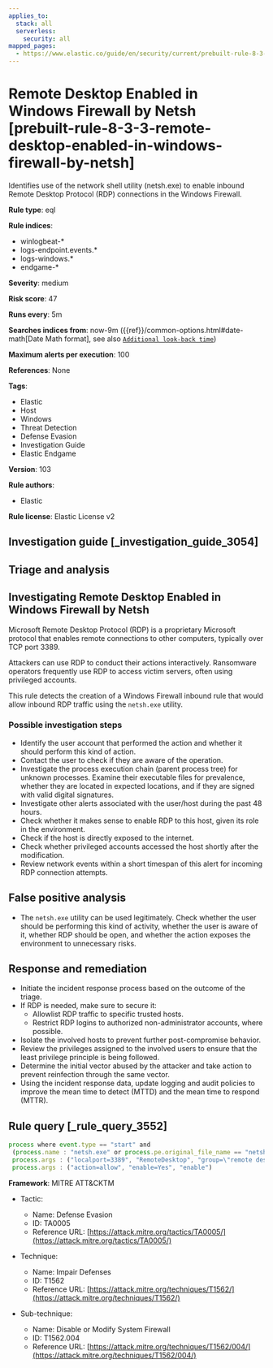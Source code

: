 ```yaml
---
applies_to:
  stack: all
  serverless:
    security: all
mapped_pages:
  - https://www.elastic.co/guide/en/security/current/prebuilt-rule-8-3-3-remote-desktop-enabled-in-windows-firewall-by-netsh.html
---
```


# Remote Desktop Enabled in Windows Firewall by Netsh [prebuilt-rule-8-3-3-remote-desktop-enabled-in-windows-firewall-by-netsh]

Identifies use of the network shell utility (netsh.exe) to enable inbound Remote Desktop Protocol (RDP) connections in the Windows Firewall.

**Rule type**: eql

**Rule indices**:

* winlogbeat-*
* logs-endpoint.events.*
* logs-windows.*
* endgame-*

**Severity**: medium

**Risk score**: 47

**Runs every**: 5m

**Searches indices from**: now-9m ({{ref}}/common-options.html#date-math[Date Math format], see also [`Additional look-back time`](docs-content://solutions/security/detect-and-alert/create-detection-rule.md#rule-schedule))

**Maximum alerts per execution**: 100

**References**: None

**Tags**:

* Elastic
* Host
* Windows
* Threat Detection
* Defense Evasion
* Investigation Guide
* Elastic Endgame

**Version**: 103

**Rule authors**:

* Elastic

**Rule license**: Elastic License v2

## Investigation guide [_investigation_guide_3054]

## Triage and analysis

## Investigating Remote Desktop Enabled in Windows Firewall by Netsh

Microsoft Remote Desktop Protocol (RDP) is a proprietary Microsoft protocol that enables remote connections to other computers, typically over TCP port 3389.

Attackers can use RDP to conduct their actions interactively. Ransomware operators frequently use RDP to access victim servers, often using privileged accounts.

This rule detects the creation of a Windows Firewall inbound rule that would allow inbound RDP traffic using the `netsh.exe` utility.

### Possible investigation steps

- Identify the user account that performed the action and whether it should perform this kind of action.
- Contact the user to check if they are aware of the operation.
- Investigate the process execution chain (parent process tree) for unknown processes. Examine their executable files for prevalence, whether they are located in expected locations, and if they are signed with valid digital signatures.
- Investigate other alerts associated with the user/host during the past 48 hours.
- Check whether it makes sense to enable RDP to this host, given its role in the environment.
- Check if the host is directly exposed to the internet.
- Check whether privileged accounts accessed the host shortly after the modification.
- Review network events within a short timespan of this alert for incoming RDP connection attempts.

## False positive analysis

- The `netsh.exe` utility can be used legitimately. Check whether the user should be performing this kind of activity, whether the user is aware of it, whether RDP should be open, and whether the action exposes the environment to unnecessary risks.

## Response and remediation

- Initiate the incident response process based on the outcome of the triage.
- If RDP is needed, make sure to secure it:
  - Allowlist RDP traffic to specific trusted hosts.
  - Restrict RDP logins to authorized non-administrator accounts, where possible.
- Isolate the involved hosts to prevent further post-compromise behavior.
- Review the privileges assigned to the involved users to ensure that the least privilege principle is being followed.
- Determine the initial vector abused by the attacker and take action to prevent reinfection through the same vector.
- Using the incident response data, update logging and audit policies to improve the mean time to detect (MTTD) and the mean time to respond (MTTR).

## Rule query [_rule_query_3552]

```js
process where event.type == "start" and
 (process.name : "netsh.exe" or process.pe.original_file_name == "netsh.exe") and
 process.args : ("localport=3389", "RemoteDesktop", "group=\"remote desktop\"") and
 process.args : ("action=allow", "enable=Yes", "enable")
```

**Framework**: MITRE ATT&CKTM

* Tactic:

    * Name: Defense Evasion
    * ID: TA0005
    * Reference URL: [https://attack.mitre.org/tactics/TA0005/](https://attack.mitre.org/tactics/TA0005/)

* Technique:

    * Name: Impair Defenses
    * ID: T1562
    * Reference URL: [https://attack.mitre.org/techniques/T1562/](https://attack.mitre.org/techniques/T1562/)

* Sub-technique:

    * Name: Disable or Modify System Firewall
    * ID: T1562.004
    * Reference URL: [https://attack.mitre.org/techniques/T1562/004/](https://attack.mitre.org/techniques/T1562/004/)



